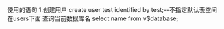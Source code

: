 使用的语句
1.创建用户
create user test identified by test;--不指定默认表空间在users下面
查询当前数据库名
select name from v$database;